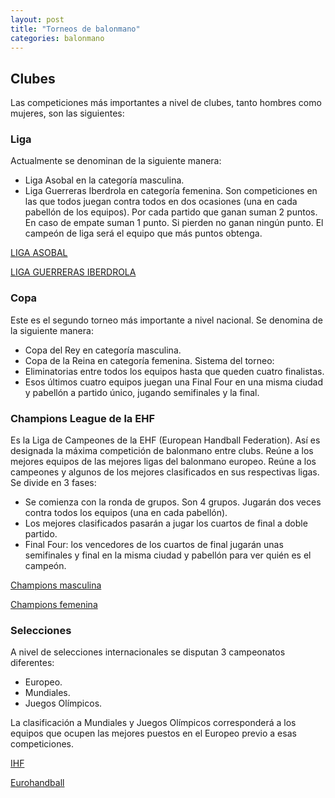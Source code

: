 ```yaml
---
layout: post
title: "Torneos de balonmano"
categories: balonmano
---
```


## Clubes
Las competiciones más importantes a nivel de clubes, tanto hombres como mujeres, son las siguientes:

### Liga
Actualmente se denominan de la siguiente manera:
- Liga Asobal en la categoría masculina.
- Liga Guerreras Iberdrola en categoría femenina.
Son competiciones en las que todos juegan contra todos en dos ocasiones (una en cada pabellón de los equipos).
Por cada partido que ganan suman 2 puntos.
En caso de empate suman 1 punto.
Si pierden no ganan ningún punto.
El campeón de liga será el equipo que más puntos obtenga.

[LIGA ASOBAL](https://asobal.es/)

[LIGA GUERRERAS IBERDROLA](https://www.rfebm.com/noticia/publicada-la-gu%C3%ADa-de-la-liga-guerreras-iberdrola-20202021)

### Copa
Este es el segundo torneo más importante a nivel nacional. Se denomina de la siguiente manera:
- Copa del Rey en categoría masculina.
- Copa de la Reina en categoría femenina.
Sistema del torneo:
- Eliminatorias entre todos los equipos hasta que queden cuatro finalistas.
- Esos últimos cuatro equipos juegan una Final Four en una misma ciudad y pabellón a partido único, jugando semifinales y la final.


### Champions League de la EHF
Es la Liga de Campeones de la EHF (European Handball Federation). Así es designada la máxima competición de balonmano entre clubs. Reúne a los mejores equipos de las mejores ligas del balonmano europeo.
Reúne a los campeones y algunos de los mejores clasificados en sus respectivas ligas.
Se divide en 3 fases:
- Se comienza con la ronda de grupos. Son 4 grupos. Jugarán dos veces contra todos los equipos (una en cada pabellón).
- Los mejores clasificados pasarán a jugar los cuartos de final a doble partido.
- Final Four: los vencedores de los cuartos de final jugarán unas semifinales y final en la misma ciudad y pabellón para ver quién es el campeón.

[Champions masculina](https://ehfcl.eurohandball.com/men/2020-21/)

[Champions femenina](https://women2020.ehf-euro.com/home/)

### Selecciones
A nivel de selecciones internacionales se disputan 3 campeonatos diferentes:
- Europeo.
- Mundiales.
- Juegos Olímpicos.

La clasificación a Mundiales y Juegos Olímpicos corresponderá a los equipos que ocupen las mejores puestos en el Europeo previo a esas competiciones.

[IHF](https://www.ihf.info/)

[Eurohandball](https://www.eurohandball.com/)
